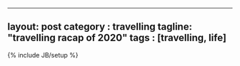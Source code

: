 
---
layout: post
category : travelling
tagline: "travelling racap of 2020"
tags : [travelling, life]
---
{% include JB/setup %}
